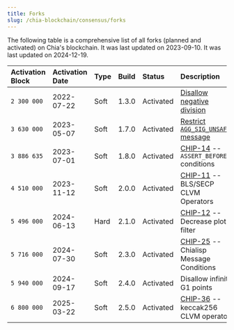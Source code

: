 ```yaml
---
title: Forks
slug: /chia-blockchain/consensus/forks
---
```


The following table is a comprehensive list of all forks (planned and activated) on Chia's blockchain. It was last updated on 2023-09-10. It was last updated on 2024-12-19.

| Activation Block | Activation Date | Type | Build                                 | Status    | Description                                                                                                                                                    |
| :--------------- | :-------------- | :--- | :------------------------------------ | :-------- | :------------------------------------------------------------------------------------------------------------------------------------------------------------- |
| `2 300 000`      | 2022-07-22      | Soft | 1.3.0 | Activated | [Disallow negative division](https://www.chia.net/2022/03/04/divided-we-fork/)                                                                                 |
| `3 630 000`      | 2023-05-07      | Soft | 1.7.0 | Activated | [Restrict `AGG_SIG_UNSAFE` message](https://github.com/Chia-Network/post-mortem/blob/main/2023-05/2023-05-08-AGG_SIG_UNSAFE-can-mimic-AGG_SIG_ME-condition.md) |
| `3 886 635`      | 2023-07-01      | Soft | 1.8.0 | Activated | [CHIP-14](https://github.com/Chia-Network/chips/blob/main/CHIPs/chip-0014.md) -- `ASSERT_BEFORE_*` conditions                                                  |
| `4 510 000`      | 2023-11-12      | Soft | 2.0.0 | Activated | [CHIP-11](https://github.com/Chia-Network/chips/blob/main/CHIPs/chip-0011.md) -- BLS/SECP CLVM Operators                                                       |
| `5 496 000`      | 2024-06-13      | Hard | 2.1.0 | Activated | [CHIP-12](https://github.com/Chia-Network/chips/blob/main/CHIPs/chip-0012.md) -- Decrease plot filter                                                          |
| `5 716 000`      | 2024-07-30      | Soft | 2.3.0 | Activated | [CHIP-25](https://github.com/Chia-Network/chips/blob/main/CHIPs/chip-0025.md) -- Chialisp Message Conditions                                                   |
| `5 940 000`      | 2024-09-17      | Soft | 2.4.0 | Activated | Disallow infinity G1 points                                                                                                                                    |
| `6 800 000`      | 2025-03-22      | Soft | 2.5.0 | Activated | [CHIP-36](https://github.com/Chia-Network/chips/blob/main/CHIPs/chip-0036.md) -- keccak256 CLVM operator                                                       |
